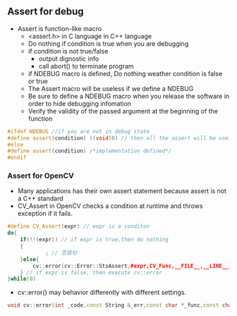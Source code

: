 ## Assert for debug

* Assert is function-like macro
    * <assert.h> in C language <cassert> in C++ language
    * Do nothing if condition is true when you are debugging
    * if condition is not true/false
        * output dignostic info
        * call abort() to terminate program 
    * if NDEBUG macro is defined, Do nothing weather condition is false or true
    * The Assert macro will be useless if we define a NDEBUG
    * Be sure to define a NDEBUG macro when you release the software in order to hide debugging infomation
    * Verify the validity of the passed argument at the beginning of the function

```C++ 
#ifdef NDEBUG //if you are not in debug state
#define assert(condition) ((void)0) // then all the assert will be useless
#else
#define assert(condition) /*implementation defined*/ 
#endif
```



### Assert for OpenCV
* Many applications has their own assert statement because assert is not a C++ standard
* CV_Assert in OpenCV checks a condition at runtime and throws exception if it fails.
```C++
#define CV_Assert(expr) // expr is a conditon
do{ 
    if(!!(expr)) // if expr is true,then do nothing
    {
            ; // 空语句
    }else{
        cv::error(cv::Error::StsAssert,#expr,CV_Func,__FILE__,__LINE__); 
    } // if expr is false, then execute cv::error
}while(0)
```
* cv::error() may behavior differently with different settings.
```C++
void cv::error(int _code,const String &_err,const char *_func,const char *_file,int _line);
```